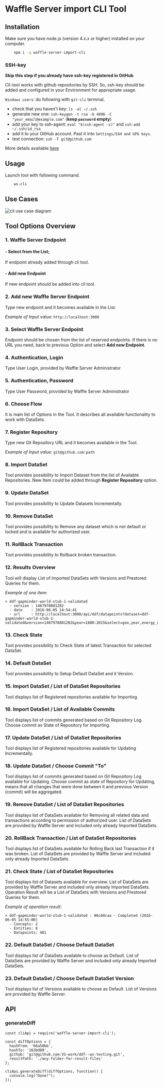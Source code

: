 # Waffle Server import CLI Tool

## Installation

Make sure you have node.js (version 4.x.x or higher) installed on your computer.

```bash
    npm i -g waffle-server-import-cli
```

### SSH-key

**Skip this step if you already have ssh-key registered in GitHub**

Cli-tool works with github repositories by SSH. So, ssh-key should be added and configured in your Environment for appropriate usage.

`Windows users`: do following with `git-cli` terminal.

- check that you haven't key: `ls -al ~/.ssh`
- generate new one: `ssh-keygen -t rsa -b 4096 -C "your_email@example.com"` (**keep `password` empty**)
- add your key to ssh-agent: `eval "$(ssh-agent -s)"` and `ssh-add ~/.ssh/id_rsa`
- add it to your GitHub account. Past it into `Settings/SSH and GPG keys`.
- test connection: `ssh -T git@github.com`

More details available [here](https://help.github.com/articles/generating-an-ssh-key/)

## Usage

Launch tool with following command.

```bash
    ws-cli
```

## Use Cases

![cli use case diagram](.sources/use-cases.png)


## Tool Options Overview

### 1. Waffle Server Endpoint

#### - Select from the List;
If endpoint already added through cli tool.

#### - Add new Endpoint
If new endpoint should be added into cli tool.


### 2. Add new Waffle Server Endpoint

Type new endpoint and it becomes available in the List.

*Example of Input value:* `http://localhost:3000`


### 3. Select Waffle Server Endpoint

Endpoint should be chosen from the list of reserved endpoints.
If there is no URL you need, back to previous Option and select **Add new Endpoint**.


### 4. Authentication, Login

Type User Login, provided by Waffle Server Administrator


### 5. Authentication, Password

Type User Password, provided by Waffle Server Administrator



### 6. Choose Flow

It is main list of Options in the Tool. It describes all available functionality to work with DataSets.


### 7. Register Repository

Type new Git Repository URL and it becomes available in the Tool.

*Example of Input value:* `git@github.com:path`


### 8. Import DataSet

Tool provides possibility to Import Dataset from the list of Available Repositories.
New Item could be added through **Register Repository** option.


### 9. Update DataSet

Tool provides possibility to Update Datasets Incrementally.

### 10. Remove DataSet

Tool provides possibility to Remove any dataset which is not default or locked and is available for authorized user.

### 11. RollBack Transaction

Tool provides possibility to Rollback broken transaction.

### 12. Results Overview

Tool will display List of Imported DataSets with Versions and Prestored Queries for them.

*Example of one item:*
```
> ddf-gapminder-world-stub-1-validated
  - version : 1467978881282
  - date    : 2016-06-05 14:54:41
  - url     : http://localhost:3000/api/ddf/datapoints?dataset=ddf-gapminder-world-stub-1-validated&version=1467978881282&year=1800:2015&select=geo,year,energy_use_total,sg_population
```


### 13. Check State

Tool provides possibility to Check State of latest Transaction for selected DataSet.


### 14. Default DataSet

Tool provides possibility to Setup Default DataSet and it Version.




### 15. Import DataSet / List of DataSet Repositories

Tool displays list of Registered repositories available for Importing.


### 16. Import DataSet / List of Available Commits

Tool displays list of commits generated based on Git Repository Log.
Choose commit as State of Repository for Importing.


### 17. Update DataSet / List of DataSet Repositories

Tool displays list of Registered repositories available for Updating Incrementally.


### 18. Update DataSet / Choose Commit "To"

Tool displays list of commits generated based on Git Repository Log available for Updating.
Choose commit as state of Repository for Updating, means that all changes that were done between it and previous Version (commit) will be aggregated.

### 19. Remove DataSet / List of DataSet Repositories

Tool displays list of DataSets available for Removing all related data and transactions according to permission of authorized user.
List of DataSets are provided by Waffle Server and included only already Imported DataSets.

### 20. RollBack Transaction / List of DataSet Repositories

Tool displays list of DataSets available for Rolling Back last Transaction if it was broken.
List of DataSets are provided by Waffle Server and included only already Imported DataSets.


### 21. Check State / List of DataSet Repositories

Tool displays list of Datasets available for overview.
List of DataSets are provided by Waffle Server and included only already Imported DataSets.
Operation Result will be a List of DataSets with Versions and Prestored Queries for them.

*Example of operation result:*
```
> ddf-gapminder-world-stub-1-validated : #6c60caa - Completed (2016-06-05 14:55:00)
  - Concepts: 2
  - Entities: 8
  - Datapoints: 481
```


### 22. Default DataSet / Choose Default DataSet

Tool displays list of DataSets available to choose as Default.
List of DataSets are provided by Waffle Server and included only already Imported DataSets.


### 23. Default DataSet / Choose Default DataSet Version

Tool displays list of Versions available to choose as Default.
List of Versions are provided by Waffle Server.

## API

### generateDiff

```
const cliApi = require('waffle-server-import-cli');

const diffOptions = {
  hashFrom: '66a50bb',
  hashTo: '163bd00',
  github: 'git@github.com:VS-work/ddf--ws-testing.git',
  resultPath: './any-folder-for-result-files'
};

cliApi.generateDiff(diffOptions, function() {
  console.log("Done!");
});
```